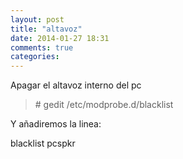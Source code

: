 ```yaml
---
layout: post
title: "altavoz"
date: 2014-01-27 18:31
comments: true
categories: 
---
```

Apagar el altavoz interno del pc

>\# gedit /etc/modprobe.d/blacklist 

Y añadiremos la linea: 

blacklist pcspkr 

